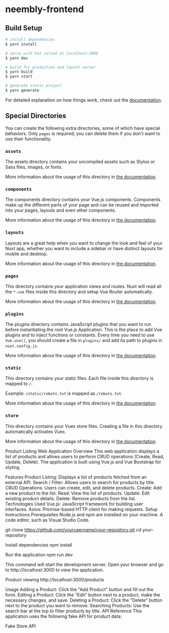 # neembly-frontend

## Build Setup

```bash
# install dependencies
$ yarn install

# serve with hot reload at localhost:3000
$ yarn dev

# build for production and launch server
$ yarn build
$ yarn start

# generate static project
$ yarn generate
```

For detailed explanation on how things work, check out the [documentation](https://nuxtjs.org).

## Special Directories

You can create the following extra directories, some of which have special behaviors. Only `pages` is required; you can delete them if you don't want to use their functionality.

### `assets`

The assets directory contains your uncompiled assets such as Stylus or Sass files, images, or fonts.

More information about the usage of this directory in [the documentation](https://nuxtjs.org/docs/2.x/directory-structure/assets).

### `components`

The components directory contains your Vue.js components. Components make up the different parts of your page and can be reused and imported into your pages, layouts and even other components.

More information about the usage of this directory in [the documentation](https://nuxtjs.org/docs/2.x/directory-structure/components).

### `layouts`

Layouts are a great help when you want to change the look and feel of your Nuxt app, whether you want to include a sidebar or have distinct layouts for mobile and desktop.

More information about the usage of this directory in [the documentation](https://nuxtjs.org/docs/2.x/directory-structure/layouts).


### `pages`

This directory contains your application views and routes. Nuxt will read all the `*.vue` files inside this directory and setup Vue Router automatically.

More information about the usage of this directory in [the documentation](https://nuxtjs.org/docs/2.x/get-started/routing).

### `plugins`

The plugins directory contains JavaScript plugins that you want to run before instantiating the root Vue.js Application. This is the place to add Vue plugins and to inject functions or constants. Every time you need to use `Vue.use()`, you should create a file in `plugins/` and add its path to plugins in `nuxt.config.js`.

More information about the usage of this directory in [the documentation](https://nuxtjs.org/docs/2.x/directory-structure/plugins).

### `static`

This directory contains your static files. Each file inside this directory is mapped to `/`.

Example: `/static/robots.txt` is mapped as `/robots.txt`.

More information about the usage of this directory in [the documentation](https://nuxtjs.org/docs/2.x/directory-structure/static).

### `store`

This directory contains your Vuex store files. Creating a file in this directory automatically activates Vuex.

More information about the usage of this directory in [the documentation](https://nuxtjs.org/docs/2.x/directory-structure/store).





Product Listing Web Application
Overview
This web application displays a list of products and allows users to perform CRUD operations (Create, Read, Update, Delete). The application is built using Vue.js and Vue Bootstrap for styling.

Features
Product Listing: Displays a list of products fetched from an external API.
Search / Filter: Allows users to search for products by title.
CRUD Operations: Users can create, edit, and delete products.
Create: Add a new product to the list.
Read: View the list of products.
Update: Edit existing product details.
Delete: Remove products from the list.
Technologies Used
Vue.js: JavaScript framework for building user interfaces.
Axios: Promise-based HTTP client for making requests.
Setup Instructions
Prerequisites
Node.js and npm are installed on your machine.
A code editor, such as Visual Studio Code.


git clone https://github.com/yourusername/your-repository.git
cd your-repository


Install dependencies
npm install

Run the application 
npm run dev

This command will start the development server. Open your browser and go to http://localhost:3000 to view the application.

Product viewing 
http://localhost:3000/products

Usage
Adding a Product: Click the "Add Product" button and fill out the form.
Editing a Product: Click the "Edit" button next to a product, make the necessary changes, and save.
Deleting a Product: Click the "Delete" button next to the product you want to remove.
Searching Products: Use the search bar at the top to filter products by title.
API Reference
This application uses the following fake API for product data:

Fake Store API




























